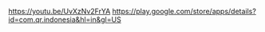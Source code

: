 https://youtu.be/UvXzNv2FrYA
https://play.google.com/store/apps/details?id=com.qr.indonesia&hl=in&gl=US